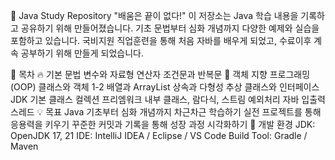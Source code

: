 🚀 Java Study Repository
"배움은 끝이 없다!"
이 저장소는 Java 학습 내용을 기록하고 공유하기 위해 만들어졌습니다.
기초 문법부터 심화 개념까지 다양한 예제와 실습을 포함하고 있습니다.
국비지원 직업훈련을 통해 처음 자바를 배우게 되었고, 수료이후 계속 공부하기 위해 만들게 되었습니다.

📌 목차
🔥 기본 문법
변수와 자료형
연산자
조건문과 반복문
🚀 객체 지향 프로그래밍 (OOP)
클래스와 객체 1-2
배열과 ArrayList
상속과 다형성
추상 클래스와 인터페이스
JDK 기본 클래스
컬렉션 프리엠워크
내부 클래스, 람다식, 스트림
예외처리
자바 입출력
스레드
💡 목표
Java 기초부터 심화 개념까지 차근차근 학습하기
실전 프로젝트를 통해 응용력을 키우기
꾸준한 커밋과 기록을 통해 성장 과정 시각화하기
🔧 개발 환경
JDK: OpenJDK 17, 21
IDE: IntelliJ IDEA / Eclipse / VS Code
Build Tool: Gradle / Maven

